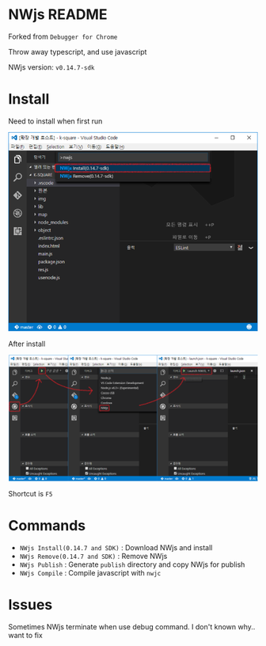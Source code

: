 # NWjs README

Forked from `Debugger for Chrome`

Throw away typescript, and use javascript

NWjs version: `v0.14.7-sdk`

# Install

Need to install when first run

![Install command screenshot](img/install.png)

After install

![run screenshot](img/run.png)

Shortcut is `F5`

# Commands
* `NWjs Install(0.14.7 and SDK)` : Download NWjs and install
* `NWjs Remove(0.14.7 and SDK)` : Remove NWjs
* `NWjs Publish` : Generate `publish` directory and copy NWjs for publish
* `NWjs Compile` : Compile javascript with `nwjc`

# Issues

Sometimes NWjs terminate when use debug command. I don't known why..  want to fix
